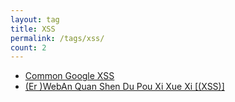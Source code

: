 ```yaml
---
layout: tag
title: XSS
permalink: /tags/xss/
count: 2
---
```


- [Common Google XSS](https://matan-h.com/common-google-xss)
- [(Er )WebAn Quan Shen Du Pou Xi Xue Xi [(XSS)] ](http://yoursite.com/2018/05/17/Web%E5%AE%89%E5%85%A8%E6%B7%B1%E5%BA%A6%E5%89%96%E6%9E%90%E5%AD%A6%E4%B9%A0-XSS/)
